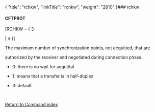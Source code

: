 {
    "title": "rchkw",
    "linkTitle": "rchkw",
    "weight": "2810"
}### <span id="rchkw"></span>rchkw

#### CFTPROT

\[RCHKW = { 3
| n }\]

The maximum number of synchronization points, not acquitted, that are
authorized by the receiver and negotiated during connection phase.

-   0: there is no wait for acquittal
-   1: means that a transfer is in half-duplex
-   3: default

 

[Return to Command index](../)
